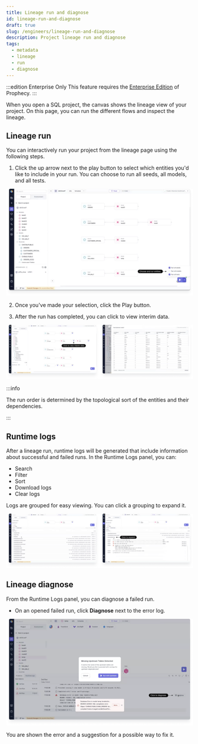 ```yaml
---
title: Lineage run and diagnose
id: lineage-run-and-diagnose
draft: true
slug: /engineers/lineage-run-and-diagnose
description: Project lineage run and diagnose
tags:
  - metadata
  - lineage
  - run
  - diagnose
---
```


:::edition Enterprise Only
This feature requires the [Enterprise Edition](/getting-started/editions/prophecy-editions) of Prophecy.
:::

When you open a SQL project, the canvas shows the lineage view of your project. On this page, you can run the different flows and inspect the lineage.

## Lineage run

You can interactively run your project from the lineage page using the following steps.

1. Click the up arrow next to the play button to select which entities you'd like to include in your run. You can choose to run all seeds, all models, and all tests.

![Lineage View](img/lineage-choose-and-run.png)

2. Once you've made your selection, click the Play button.

3. After the run has completed, you can click to view interim data.

![View interim data](img/lineage-view-interim-data.png)

:::info

The run order is determined by the topological sort of the entities and their dependencies.

:::

## Runtime logs

After a lineage run, runtime logs will be generated that include information about successful and failed runs. In the Runtime Logs panel, you can:

- Search
- Filter
- Sort
- Download logs
- Clear logs

Logs are grouped for easy viewing. You can click a grouping to expand it.

![Lineage Search](img/lineage-group-and-expand.png)

## Lineage diagnose

From the Runtime Logs panel, you can diagnose a failed run.

- On an opened failed run, click **Diagnose** next to the error log.

![Lineage Search](img/lineage-diagnose.png)

You are shown the error and a suggestion for a possible way to fix it.
